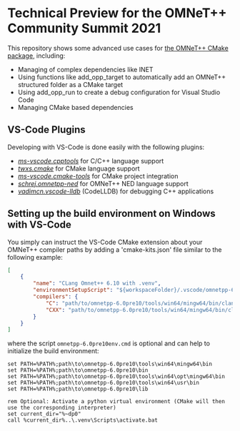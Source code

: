 # Technical Preview for the OMNeT++ Community Summit 2021
This repository shows some advanced use cases for [the OMNeT++ CMake package](https://github.com/omnetpp/cmake), including:
- Managing of complex dependencies like INET
- Using functions like add_opp_target to automatically add an OMNeT++ structured folder as a CMake target
- Using add_opp_run to create a debug configuration for Visual Studio Code
- Managing CMake based dependencies 

## VS-Code Plugins
Developing with VS-Code is done easily with the following plugins:
- [_ms-vscode.cpptools_](https://github.com/microsoft/vscode-cpptools/) for C/C++ language support
- [_twxs.cmake_](https://github.com/twxs/vs.language.cmake) for CMake language support 
- [_ms-vscode.cmake-tools_](https://github.com/microsoft/vscode-cmake-tools) for CMake project integration 
- [_schrej.omnetpp-ned_](https://github.com/schrej/vscode-omnetpp-ned) for OMNeT++ NED language support 
- [_vadimcn.vscode-lldb_](https://github.com/vadimcn/vscode-lldb) (CodeLLDB) for debugging C++ applications

## Setting up the build environment on Windows with VS-Code
You simply can instruct the VS-Code CMake extension about your OMNeT++ compiler paths by adding a 'cmake-kits.json' file similar to the following example:

```json
[
    {
        "name": "CLang Omnet++ 6.10 with .venv",
        "environmentSetupScript": "${workspaceFolder}/.vscode/omnetpp-6.0pre10env.cmd", 
        "compilers": {
            "C": "path/to/omnetpp-6.0pre10/tools/win64/mingw64/bin/clang.exe",
            "CXX": "path/to/omnetpp-6.0pre10/tools/win64/mingw64/bin/clang++.exe"
        }
    }
]
```

where the script `omnetpp-6.0pre10env.cmd` is optional and can help to initialize the build environment:

```
set PATH=%PATH%;path\to\omnetpp-6.0pre10\tools\win64\mingw64\bin
set PATH=%PATH%;path\to\omnetpp-6.0pre10\bin
set PATH=%PATH%;path\to\omnetpp-6.0pre10\tools\win64\opt\mingw64\bin
set PATH=%PATH%;path\to\omnetpp-6.0pre10\tools\win64\usr\bin
set PATH=%PATH%;path\to\omnetpp-6.0pre10\lib

rem Optional: Activate a python virtual environment (CMake will then use the corresponding interpreter)
set current_dir="%~dp0"
call %current_dir%..\.venv\Scripts\activate.bat
```

